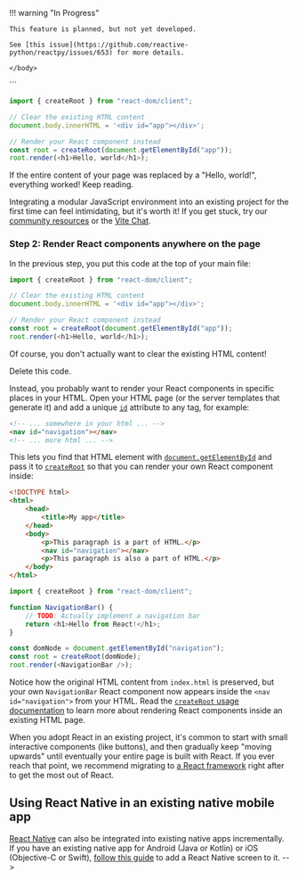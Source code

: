 !!! warning "In Progress"

    This feature is planned, but not yet developed.

    See [this issue](https://github.com/reactive-python/reactpy/issues/653) for more details.

<!--
## Overview

<p class="intro" markdown>

If you want to add some interactivity to your existing project, you don't have to rewrite it in React. Add React to your existing stack, and render interactive React components anywhere.

</p>

<Note>

**You need to install [Node.js](https://nodejs.org/en/) for local development.** Although you can [try React](/learn/installation#try-react) online or with a simple HTML page, realistically most JavaScript tooling you'll want to use for development requires Node.js.

</Note>

## Using React for an entire subroute of your existing website

Let's say you have an existing web app at `example.com` built with another server technology (like Rails), and you want to implement all routes starting with `example.com/some-app/` fully with React.

Here's how we recommend to set it up:

1. **Build the React part of your app** using one of the [React-based frameworks](/learn/start-a-new-react-project).
2. **Specify `/some-app` as the _base path_** in your framework's configuration (here's how: [Next.js](https://nextjs.org/docs/api-reference/next.config.js/basepath), [Gatsby](https://www.gatsbyjs.com/docs/how-to/previews-deploys-hosting/path-prefix/)).
3. **Configure your server or a proxy** so that all requests under `/some-app/` are handled by your React app.

This ensures the React part of your app can [benefit from the best practices](/learn/start-a-new-react-project#can-i-use-react-without-a-framework) baked into those frameworks.

Many React-based frameworks are full-stack and let your React app take advantage of the server. However, you can use the same approach even if you can't or don't want to run JavaScript on the server. In that case, serve the HTML/CSS/JS export ([`next export` output](https://nextjs.org/docs/advanced-features/static-html-export) for Next.js, default for Gatsby) at `/some-app/` instead.

## Using React for a part of your existing page

Let's say you have an existing page built with another technology (either a server one like Rails, or a client one like Backbone), and you want to render interactive React components somewhere on that page. That's a common way to integrate React--in fact, it's how most React usage looked at Meta for many years!

You can do this in two steps:

1. **Set up a JavaScript environment** that lets you use the [JSX syntax](/learn/writing-markup-with-jsx), split your code into modules with the [`import`](https://developer.mozilla.org/en-US/docs/Web/JavaScript/Reference/Statements/import) / [`export`](https://developer.mozilla.org/en-US/docs/Web/JavaScript/Reference/Statements/export) syntax, and use packages (for example, React) from the [npm](https://www.npmjs.com/) package registry.
2. **Render your React components** where you want to see them on the page.

The exact approach depends on your existing page setup, so let's walk through some details.

### Step 1: Set up a modular JavaScript environment

A modular JavaScript environment lets you write your React components in individual files, as opposed to writing all of your code in a single file. It also lets you use all the wonderful packages published by other developers on the [npm](https://www.npmjs.com/) registry--including React itself! How you do this depends on your existing setup:

-   **If your app is already split into files that use `import` statements,** try to use the setup you already have. Check whether writing `<div />` in your JS code causes a syntax error. If it causes a syntax error, you might need to [transform your JavaScript code with Babel](https://babeljs.io/setup), and enable the [Babel React preset](https://babeljs.io/docs/babel-preset-react) to use JSX.

-   **If your app doesn't have an existing setup for compiling JavaScript modules,** set it up with [Vite](https://vitejs.dev/). The Vite community maintains [many integrations with backend frameworks](https://github.com/vitejs/awesome-vite#integrations-with-backends), including Rails, Django, and Laravel. If your backend framework is not listed, [follow this guide](https://vitejs.dev/guide/backend-integration.html) to manually integrate Vite builds with your backend.

To check whether your setup works, run this command in your project folder:

<TerminalBlock>
npm install react react-dom
</TerminalBlock>

Then add these lines of code at the top of your main JavaScript file (it might be called `index.js` or `main.js`):

```html
<!DOCTYPE html>
<html>
	<head>
		<title>My app</title>
	</head>
	<body>
		<!-- Your existing page content (in this example, it gets replaced) -->

    </body>

</html>
```

```js
import { createRoot } from "react-dom/client";

// Clear the existing HTML content
document.body.innerHTML = '<div id="app"></div>';

// Render your React component instead
const root = createRoot(document.getElementById("app"));
root.render(<h1>Hello, world</h1>);
```

If the entire content of your page was replaced by a "Hello, world!", everything worked! Keep reading.

<Note>

Integrating a modular JavaScript environment into an existing project for the first time can feel intimidating, but it's worth it! If you get stuck, try our [community resources](/community) or the [Vite Chat](https://chat.vitejs.dev/).

</Note>

### Step 2: Render React components anywhere on the page

In the previous step, you put this code at the top of your main file:

```js
import { createRoot } from "react-dom/client";

// Clear the existing HTML content
document.body.innerHTML = '<div id="app"></div>';

// Render your React component instead
const root = createRoot(document.getElementById("app"));
root.render(<h1>Hello, world</h1>);
```

Of course, you don't actually want to clear the existing HTML content!

Delete this code.

Instead, you probably want to render your React components in specific places in your HTML. Open your HTML page (or the server templates that generate it) and add a unique [`id`](https://developer.mozilla.org/en-US/docs/Web/HTML/Global_attributes/id) attribute to any tag, for example:

```html
<!-- ... somewhere in your html ... -->
<nav id="navigation"></nav>
<!-- ... more html ... -->
```

This lets you find that HTML element with [`document.getElementById`](https://developer.mozilla.org/en-US/docs/Web/API/Document/getElementById) and pass it to [`createRoot`](/reference/react-dom/client/createRoot) so that you can render your own React component inside:

```html
<!DOCTYPE html>
<html>
	<head>
		<title>My app</title>
	</head>
	<body>
		<p>This paragraph is a part of HTML.</p>
		<nav id="navigation"></nav>
		<p>This paragraph is also a part of HTML.</p>
	</body>
</html>
```

```js
import { createRoot } from "react-dom/client";

function NavigationBar() {
	// TODO: Actually implement a navigation bar
	return <h1>Hello from React!</h1>;
}

const domNode = document.getElementById("navigation");
const root = createRoot(domNode);
root.render(<NavigationBar />);
```

Notice how the original HTML content from `index.html` is preserved, but your own `NavigationBar` React component now appears inside the `<nav id="navigation">` from your HTML. Read the [`createRoot` usage documentation](/reference/react-dom/client/createRoot#rendering-a-page-partially-built-with-react) to learn more about rendering React components inside an existing HTML page.

When you adopt React in an existing project, it's common to start with small interactive components (like buttons), and then gradually keep "moving upwards" until eventually your entire page is built with React. If you ever reach that point, we recommend migrating to [a React framework](/learn/start-a-new-react-project) right after to get the most out of React.

## Using React Native in an existing native mobile app

[React Native](https://reactnative.dev/) can also be integrated into existing native apps incrementally. If you have an existing native app for Android (Java or Kotlin) or iOS (Objective-C or Swift), [follow this guide](https://reactnative.dev/docs/integration-with-existing-apps) to add a React Native screen to it. -->
